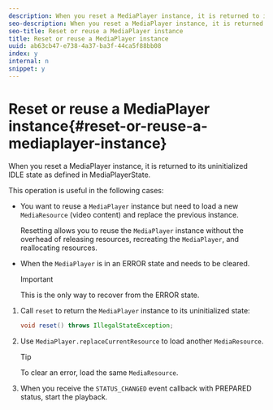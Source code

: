 ```yaml
---
description: When you reset a MediaPlayer instance, it is returned to its uninitialized IDLE state as defined in MediaPlayerState.
seo-description: When you reset a MediaPlayer instance, it is returned to its uninitialized IDLE state as defined in MediaPlayerState.
seo-title: Reset or reuse a MediaPlayer instance
title: Reset or reuse a MediaPlayer instance
uuid: ab63cb47-e738-4a37-ba3f-44ca5f88bb08
index: y
internal: n
snippet: y
---
```


# Reset or reuse a MediaPlayer instance{#reset-or-reuse-a-mediaplayer-instance}

When you reset a MediaPlayer instance, it is returned to its uninitialized IDLE state as defined in MediaPlayerState.

This operation is useful in the following cases:

* You want to reuse a `MediaPlayer` instance but need to load a new `MediaResource` (video content) and replace the previous instance.

  Resetting allows you to reuse the `MediaPlayer` instance without the overhead of releasing resources, recreating the `MediaPlayer`, and reallocating resources. 

* When the `MediaPlayer` is in an ERROR state and needs to be cleared. 

  >[!IMPORTANT]
  >
  >This is the only way to recover from the ERROR state.

1. Call `reset` to return the `MediaPlayer` instance to its uninitialized state:

   ```java
   void reset() throws IllegalStateException; 
   
   ```

1. Use `MediaPlayer.replaceCurrentResource` to load another `MediaResource`.

   >[!TIP]
   >
   >To clear an error, load the same `MediaResource`.

1. When you receive the `STATUS_CHANGED` event callback with PREPARED status, start the playback.
